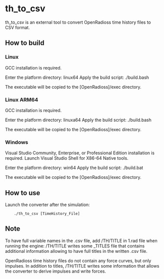 # th_to_csv

th_to_csv is an external tool to convert OpenRadioss time history files to CSV format.

## How to build

### Linux

GCC installation is required.

Enter the platform directory: linux64
Apply the build script: ./build.bash

The executable will be copied to the [OpenRadioss]/exec directory.

### Linux ARM64

GCC installation is required.

Enter the platform directory: linuxa64
Apply the build script: ./build.bash

The executable will be copied to the [OpenRadioss]/exec directory.

### Windows

Visual Studio Community, Enterprise, or Professional Edition installation is required.
Launch Visual Studio Shell for X86-64 Native tools.

Enter the platform directory: win64
Apply the build script: ./build.bat

The executable will be copied to the [OpenRadioss]/exec directory.

## How to use

Launch the converter after the simulation:

        ./th_to_csv [TimeHistory_File]

## Note

To have full variable names in the .csv file, add /TH/TITLE in 1.rad file when running the engine:
/TH/TITLE writes some _TITLES file that contains additional information allowing to have full titles in the written .csv file.

OpenRadioss time history files do not contain any force curves, but only impulses.
In addition to titles, /TH/TITLE writes some information that allows the converter to derive impulses and write forces.
